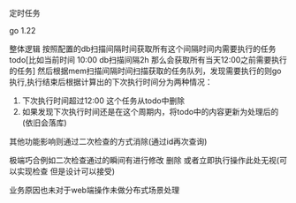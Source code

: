 定时任务

go 1.22

整体逻辑 按照配置的db扫描间隔时间获取所有这个间隔时间内需要执行的任务todo[比如当前时间 10:00 db扫描间隔2h 那么会获取所有当天12:00之前需要执行的任务]
然后根据mem扫描间隔时间扫描获取的任务队列，发现需要执行的则go执行,执行结束后根据计算出的下次执行时间分为两种情况：

1. 下次执行时间超过12:00 这个任务从todo中删除
2. 如果发现下次执行时间还是在这个周期内，将todo中的内容更新为处理后的(依旧会落库)


其他功能影响则通过二次检查的方式消除(通过id再次查询) 

极端巧合例如二次检查通过的瞬间有进行修改 删除 或者立即执行操作此处无视(可以实现检查 但是设计可以接受)

业务原因也未对于web端操作未做分布式场景处理
